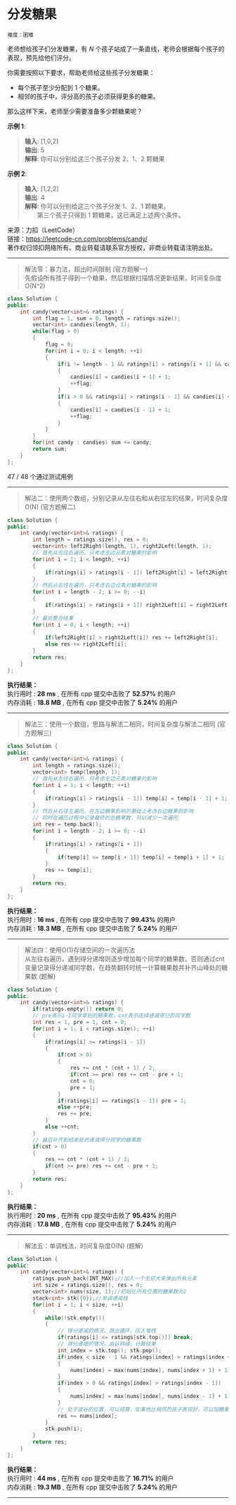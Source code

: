 # 分发糖果 #  
`难度：困难` 

老师想给孩子们分发糖果，有 *N* 个孩子站成了一条直线，老师会根据每个孩子的表现，预先给他们评分。  

你需要按照以下要求，帮助老师给这些孩子分发糖果：  
- 每个孩子至少分配到 1 个糖果。
- 相邻的孩子中，评分高的孩子必须获得更多的糖果。  

那么这样下来，老师至少需要准备多少颗糖果呢？  

**示例 1**:  
>**输入**: [1,0,2]  
>**输出**: 5    
>**解释**: 你可以分别给这三个孩子分发 2、1、2 颗糖果  

**示例 2**:  
>**输入**: [1,2,2]  
>**输出**: 4    
>**解释**: 你可以分别给这三个孩子分发 1、2、1 颗糖果。  
>&emsp;&emsp;第三个孩子只得到 1 颗糖果，这已满足上述两个条件。  

来源：力扣（LeetCode）  
链接：https://leetcode-cn.com/problems/candy/  
著作权归领扣网络所有。商业转载请联系官方授权，非商业转载请注明出处。  

---  
>解法零：暴力法，超出时间限制 (官方题解一)  
>先假设所有孩子得到一个糖果，然后根据扫描情况更新结果，时间复杂度O(N^2)  

```C++  
class Solution {
public:
    int candy(vector<int>& ratings) {
        int flag = 1, sum = 0, length = ratings.size();
        vector<int> candies(length, 1);
        while(flag > 0)
        {
            flag = 0;
            for(int i = 0; i < length; ++i)
            {
                if(i != length - 1 && ratings[i] > ratings[i + 1] && candies[i] <= candies[i + 1])
                {
                    candies[i] = candies[i + 1] + 1;
                    ++flag;
                }
                if(i > 0 && ratings[i] > ratings[i - 1] && candies[i] <= candies[i - 1])
                {
                    candies[i] = candies[i - 1] + 1;
                    ++flag;
                }
            }
        }
        for(int candy : candies) sum += candy;
        return sum;
    }
};
```  
47 / 48 个通过测试用例  

---  
>解法二：使用两个数组，分别记录从左往右和从右往左的结果，时间复杂度O(N) (官方题解二)  

```C++  
class Solution {
public:
    int candy(vector<int>& ratings) {
        int length = ratings.size(), res = 0;
        vector<int> left2Right(length, 1), right2Left(length, 1);
        // 首先从左往右遍历，只考虑左边元素对糖果的影响
        for(int i = 1; i < length; ++i)
        {
            if(ratings[i] > ratings[i - 1]) left2Right[i] = left2Right[i - 1] + 1;
        }
        // 然后从右往左遍历，只考虑右边元素对糖果的影响
        for(int i = length - 2; i >= 0; --i)
        {
            if(ratings[i] > ratings[i + 1]) right2Left[i] = right2Left[i + 1] + 1;
        }
        // 最后整合结果
        for(int i = 0; i < length; ++i)
        {
            if(left2Right[i] > right2Left[i]) res += left2Right[i];
            else res += right2Left[i];
        }
        return res;
    }
};
```  

**执行结果：**  
执行用时 : **28 ms** , 在所有 cpp 提交中击败了 **52.57%** 的用户  
内存消耗 : **18.8 MB** , 在所有 cpp 提交中击败了 **5.24%** 的用户  

---  
>解法三：使用一个数组，思路与解法二相同，时间复杂度与解法二相同 (官方题解三)  

```C++  
class Solution {
public:
    int candy(vector<int>& ratings) {
        int length = ratings.size();
        vector<int> temp(length, 1);
        // 首先从左往右遍历，只考虑左边元素对糖果的影响
        for(int i = 1; i < length; ++i)
        {
            if(ratings[i] > ratings[i - 1]) temp[i] = temp[i - 1] + 1;
        }
        // 然后从右往左遍历，在左边糖果影响的基础上考虑右边糖果的影响
        // 同时在遍历过程中记录最终的总糖果数，可以减少一次遍历
        int res = temp.back();
        for(int i = length - 2; i >= 0; --i)
        {
            if(ratings[i] > ratings[i + 1])
            {
                if(temp[i] <= temp[i + 1]) temp[i] = temp[i + 1] + 1;
            }
            res += temp[i];
        }
        return res;
    }
};
```  

**执行结果：**  
执行用时 : **16 ms** , 在所有 cpp 提交中击败了 **99.43%** 的用户  
内存消耗 : **18.3 MB** , 在所有 cpp 提交中击败了 **5.24%** 的用户  

---  
>解法四：使用O(1)存储空间的一次遍历法  
>从左往右遍历，遇到得分递增则逐步增加每个同学的糖果数，否则通过cnt变量记录得分递减同学数，在趋势翻转时统一计算糖果数并补齐山峰处的糖果数 (题解)  

```C++  
class Solution {
public:
    int candy(vector<int>& ratings) {
        if(ratings.empty()) return 0;
        // pre表示i-1同学拿到的糖果数，cnt表示连续递减得分的同学数
        int res = 1, pre = 1, cnt = 0;
        for(int i = 1; i < ratings.size(); ++i)
        {
            if(ratings[i] >= ratings[i - 1])
            {
                if(cnt > 0)
                {
                    res += cnt * (cnt + 1) / 2;
                    if(cnt >= pre) res += cnt - pre + 1;
                    cnt = 0;
                    pre = 1;
                }
                if(ratings[i] == ratings[i - 1]) pre = 1;
                else ++pre;
                res += pre;
            }
            else ++cnt;
        }
        // 最后补齐到结尾处的递减得分同学的糖果数
        if(cnt > 0)
        {
            res += cnt * (cnt + 1) / 2;
            if(cnt >= pre) res += cnt - pre + 1;
        }
        return res;
    }
};
```  

**执行结果：**  
执行用时 : **20 ms** , 在所有 cpp 提交中击败了 **95.43%** 的用户  
内存消耗 : **17.8 MB** , 在所有 cpp 提交中击败了 **5.24%** 的用户  

---  
>解法五：单调栈法，时间复杂度O(N) (题解)  

```C++  
class Solution {
public:
    int candy(vector<int>& ratings) {
        ratings.push_back(INT_MAX);//加入一个无穷大来弹出所有元素
        int size = ratings.size(), res = 0;
        vector<int> nums(size, 1);//初始化所有位置的糖果数为1
        stack<int> stk({0});//单调递减栈
        for(int i = 1; i < size; ++i)
        {
            while(!stk.empty())
            {
                // 得分递减的情况，跳出循环，压入堆栈
                if(ratings[i] <= ratings[stk.top()]) break;
                // 得分递增的情况，由谷转峰，计算结果
                int index = stk.top(); stk.pop();
                if(index < size - 1 && ratings[index] > ratings[index + 1])
                {
                    nums[index] = max(nums[index], nums[index + 1] + 1);
                }
                if(index > 0 && ratings[index] > ratings[index - 1])
                {
                    nums[index] = max(nums[index], nums[index - 1] + 1);
                }
                // 处于波谷的位置，可以结算，如果他比相邻的孩子表现好，可以加糖果；
                res += nums[index];
            }
            stk.push(i);
        }
        return res;
    }
};
```  

**执行结果：**  
执行用时 : **44 ms** , 在所有 cpp 提交中击败了 **16.71%** 的用户  
内存消耗 : **19.3 MB** , 在所有 cpp 提交中击败了 **5.24%** 的用户  

---  